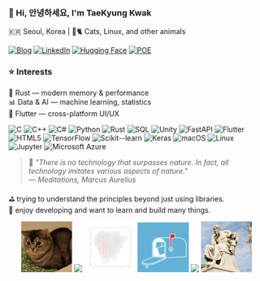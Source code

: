 ### 👋 Hi, 안녕하세요, I'm TaeKyung Kwak  
🇰🇷 Seoul, Korea | 🐧🐈 Cats, Linux, and other animals  

[![Blog](https://img.shields.io/badge/Blog-www.taery.blog-blue?style=flat-square)](https://www.taery.blog)
[![LinkedIn](https://img.shields.io/badge/LinkedIn-kwaktaekyung-blue?style=flat-square&logo=linkedin)](https://www.linkedin.com/in/kwaktaekyung/)
[![Hugging Face](https://img.shields.io/badge/🤗%20Hugging%20Face-Model-yellow)](https://huggingface.co/Taery)
[![POE](https://img.shields.io/badge/POE-visit-blue?style=flat&logo=poe&logoColor=white)](https://poe.com/taery)


 

### ⭐️ Interests<br>
🦀 Rust — modern memory & performance  
📊 Data & AI — machine learning, statistics  
🚀 Flutter — cross-platform UI/UX  

![C](https://img.shields.io/badge/C-00599C?style=for-the-badge&logo=c&logoColor=white)
![C++](https://img.shields.io/badge/C++-00599C?style=for-the-badge&logo=cplusplus&logoColor=white)
![C#](https://img.shields.io/badge/C%23-239120?style=for-the-badge&logo=csharp&logoColor=white)
![Python](https://img.shields.io/badge/Python-3776AB?style=for-the-badge&logo=python&logoColor=white)
![Rust](https://img.shields.io/badge/Rust-000000?style=for-the-badge&logo=rust&logoColor=white)
![SQL](https://img.shields.io/badge/SQL-4479A1?style=for-the-badge&logo=database&logoColor=white)
![Unity](https://img.shields.io/badge/Unity-000000?style=for-the-badge&logo=unity&logoColor=white)
![FastAPI](https://img.shields.io/badge/FastAPI-009688?style=for-the-badge&logo=fastapi&logoColor=white)
![Flutter](https://img.shields.io/badge/Flutter-02569B?style=for-the-badge&logo=flutter&logoColor=white)
![HTML5](https://img.shields.io/badge/HTML5-E34F26?style=for-the-badge&logo=html5&logoColor=white)
![TensorFlow](https://img.shields.io/badge/TensorFlow-FF6F00?style=for-the-badge&logo=tensorflow&logoColor=white)
![Scikit--learn](https://img.shields.io/badge/Scikit--learn-F7931E?style=for-the-badge&logo=scikitlearn&logoColor=white)
![Keras](https://img.shields.io/badge/Keras-D00000?style=for-the-badge&logo=keras&logoColor=white)
![macOS](https://img.shields.io/badge/macOS-000000?style=for-the-badge&logo=apple&logoColor=white)
![Linux](https://img.shields.io/badge/Linux-FCC624?style=for-the-badge&logo=linux&logoColor=black)
![Jupyter](https://img.shields.io/badge/Jupyter-F37626?style=for-the-badge&logo=jupyter&logoColor=white)
![Microsoft Azure](https://img.shields.io/badge/Microsoft%20Azure-0089D6?logo=msazure&logoColor=white&style=for-the-badge)

> 📝 *"There is no technology that surpasses nature. In fact, all technology imitates various aspects of nature."*  
> — *Meditations, Marcus Aurelius*

⛳︎  trying to understand the principles beyond just using libraries.<br>
📖  enjoy developing and want to learn and build many things.
<p align="center">
    <img src="assets/cat.jpg" width="20%" />&nbsp;<img src="assets/sheep.jpg" width="20%" />&nbsp;<img src="assets/1k_tri.svg" width="20%" />&nbsp;<img src="assets/icon_white.png" width="20%" />&nbsp;<img src="assets/notebook.JPG" width="20%" />&nbsp;<img src="assets/socrates.jpg" width="20%" />
</p>





